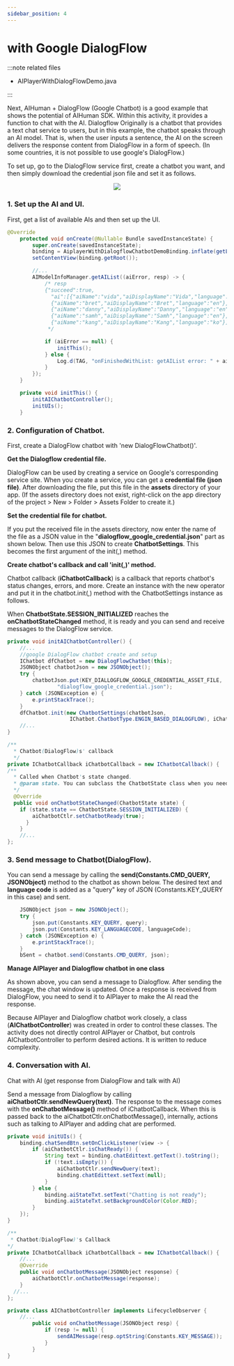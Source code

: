 ```yaml
---
sidebar_position: 4
---
```


# with Google DialogFlow

:::note related files

- AIPlayerWithDialogFlowDemo.java

:::

Next, AIHuman + DialogFlow (Google Chatbot) is a good example that shows the potential of AIHuman SDK. Within this activity, it provides a function to chat with the AI. Dialogflow Originally is a chatbot that provides a text chat service to users, but in this example, the chatbot speaks through an AI model. That is, when the user inputs a sentence, the AI on the screen delivers the response content from DialogFlow in a form of speech. (In some countries, it is not possible to use google's DialogFlow.)

To set up, go to the DialogFlow service first, create a chatbot you want, and then simply download the credential json file and set it as follows.

<p align="center">
<img src="/img/aihuman/android/Screenshot_20211207-005743.png" style={{zoom: "25%"}} />
</p>

### 1. Set up the AI and UI.
First, get a list of available AIs and then set up the UI.

```java
@Override
    protected void onCreate(@Nullable Bundle savedInstanceState) {
        super.onCreate(savedInstanceState);
        binding = AiplayerWithDialogflowChatbotDemoBinding.inflate(getLayoutInflater());
        setContentView(binding.getRoot());

      	//...
        AIModelInfoManager.getAIList((aiError, resp) -> {
            /* resp
            {"succeed":true,
              "ai":[{"aiName":"vida","aiDisplayName":"Vida","language":"en"},
              {"aiName":"bret","aiDisplayName":"Bret","language":"en"},
              {"aiName":"danny","aiDisplayName":"Danny","language":"en"},
              {"aiName":"samh","aiDisplayName":"Samh","language":"en"},
              {"aiName":"kang","aiDisplayName":"Kang","language":"ko"}]}
             */

            if (aiError == null) {
                initThis();
            } else {
                Log.d(TAG, "onFinishedWithList: getAIList error: " + aiError);
            }
        });
    }

    private void initThis() {
        initAIChatbotController();
        initUIs();
    }
```

### 2. Configuration of Chatbot.

First, create a DialogFlow chatbot with 'new DialogFlowChatbot()'.

**Get the Dialogflow credential file.**

DialogFlow can be used by creating a service on Google's corresponding service site. When you create a service, you can get a **credential file (json file)**. After downloading the file, put this file in the **assets** directory of your app. (If the assets directory does not exist, right-click on the app directory of the project > New > Folder > Assets Folder to create it.)

**Set the credential file for chatbot.**

If you put the received file in the assets directory, now enter the name of the file as a JSON value in the "**dialogflow_google_credential.json**" part as shown below. Then use this JSON to create **ChatbotSettings**. This becomes the first argument of the init(,) method.

**Create chatbot's callback and call 'init(,)' method.**

Chatbot callback (**iChatbotCallback**) is a callback that reports chatbot's status changes, errors, and more. Create an instance with the new operator and put it in the chatbot.init(,) method with the ChatbotSettings instance as follows. 

When **ChatbotState.SESSION_INITIALIZED** reaches the **onChatbotStateChanged** method, it is ready and you can send and receive messages to the DialogFlow service.

```java
private void initAIChatbotController() {
    //...
    //google DialogFlow chatbot create and setup 
    IChatbot dfChatbot = new DialogFlowChatbot(this);
    JSONObject chatbotJson = new JSONObject();
    try {
        chatbotJson.put(KEY_DIALLOGFLOW_GOOGLE_CREDENTIAL_ASSET_FILE,
                "dialogflow_google_credential.json");
    } catch (JSONException e) {
        e.printStackTrace();
    }
    dfChatbot.init(new ChatbotSettings(chatbotJson,
                    IChatbot.ChatbotType.ENGIN_BASED_DIALOGFLOW), iChatbotCallback);
    //...
}

/**
  * Chatbot(DialogFlow)s' callback 
  */
private IChatbotCallback iChatbotCallback = new IChatbotCallback() {
/**
  * Called when Chatbot's state changed.
  * @param state. You can subclass the ChatbotState class when you needed.
  */
  @Override
  public void onChatbotStateChanged(ChatbotState state) {
  	if (state.state == ChatbotState.SESSION_INITIALIZED) {
    	aiChatbotCtlr.setChatbotReady(true);
      }
    }
	//...
};

```

### 3. Send message to Chatbot(DialogFlow).

 You can send a message by calling the **send(Constants.CMD_QUERY, JSONObject)** method to the chatbot as shown below. The desired text and **language code** is added as a "query" key of JSON (Constants.KEY_QUERY in this case) and sent.

```java
    JSONObject json = new JSONObject();
    try {
        json.put(Constants.KEY_QUERY, query);
        json.put(Constants.KEY_LANGUAGECODE, languageCode);
    } catch (JSONException e) {
        e.printStackTrace();
    }
    bSent = chatbot.send(Constants.CMD_QUERY, json);
```

**Manage AIPlayer and Dialogflow chatbot in one class**

As shown above, you can send a message to Dialogflow. After sending the message, the chat window is updated. Once a response is received from DialogFlow, you need to send it to AIPlayer to make the AI read the response.

Because AIPlayer and Dialogflow chatbot work closely, a class (**AIChatbotController**) was created in order to control these classes. The activity does not directly control AIPlayer or Chatbot, but controls AIChatbotController to perform desired actions. It is written to reduce complexity.

### 4. Conversation with AI.

Chat with AI (get response from DialogFlow and talk with AI)

Send a message from Dialogflow by calling **aiChatbotCtlr.sendNewQuery(text)**. The response to the message comes with the **onChatbotMessage()** method of iChatbotCallback. When this is passed back to the aiChatbotCtlr.onChatbotMessage(), internally, actions such as talking to AIPlayer and adding chat are performed.

```java
private void initUIs() {
    binding.chatSendBtn.setOnClickListener(view -> {
        if (aiChatbotCtlr.isChatReady()) {
            String text = binding.chatEdittext.getText().toString();
            if (!text.isEmpty()) {
                aiChatbotCtlr.sendNewQuery(text);
                binding.chatEdittext.setText(null);
            }
        } else {
            binding.aiStateTxt.setText("Chatting is not ready");
            binding.aiStateTxt.setBackgroundColor(Color.RED);
        }
    });
}

/**
 * Chatbot(DialogFlow)'s Callback 
*/
private IChatbotCallback iChatbotCallback = new IChatbotCallback() {
	//...
	@Override
	public void onChatbotMessage(JSONObject response) {
  	    aiChatbotCtlr.onChatbotMessage(response);
    }
  //...
};

private class AIChatbotController implements LifecycleObserver {
    //...
        public void onChatbotMessage(JSONObject resp) {
            if (resp != null) {
                sendAIMessage(resp.optString(Constants.KEY_MESSAGE));
            }
        }
}

```
